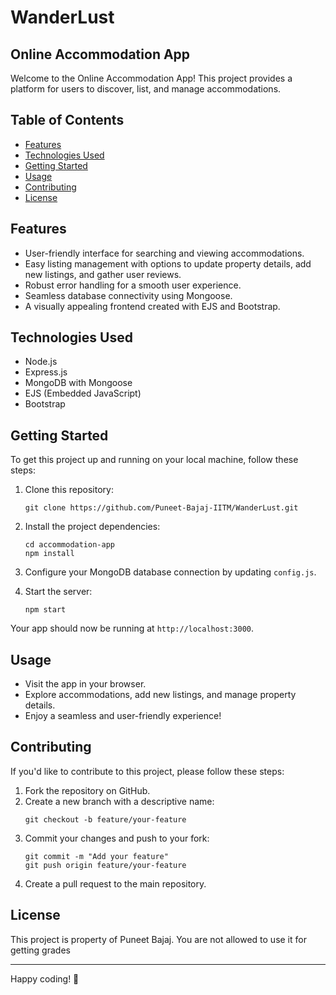 # WanderLust

## Online Accommodation App

Welcome to the Online Accommodation App! This project provides a platform for users to discover, list, and manage accommodations.

## Table of Contents
- [Features](#features)
- [Technologies Used](#technologies-used)
- [Getting Started](#getting-started)
- [Usage](#usage)
- [Contributing](#contributing)
- [License](#license)

## Features
- User-friendly interface for searching and viewing accommodations.
- Easy listing management with options to update property details, add new listings, and gather user reviews.
- Robust error handling for a smooth user experience.
- Seamless database connectivity using Mongoose.
- A visually appealing frontend created with EJS and Bootstrap.

## Technologies Used
- Node.js
- Express.js
- MongoDB with Mongoose
- EJS (Embedded JavaScript)
- Bootstrap

## Getting Started
To get this project up and running on your local machine, follow these steps:

1. Clone this repository:

   ```shell
   git clone https://github.com/Puneet-Bajaj-IITM/WanderLust.git
   ```

2. Install the project dependencies:

   ```shell
   cd accommodation-app
   npm install
   ```

3. Configure your MongoDB database connection by updating `config.js`.

4. Start the server:

   ```shell
   npm start
   ```

Your app should now be running at `http://localhost:3000`.

## Usage
- Visit the app in your browser.
- Explore accommodations, add new listings, and manage property details.
- Enjoy a seamless and user-friendly experience!

## Contributing
If you'd like to contribute to this project, please follow these steps:

1. Fork the repository on GitHub.
2. Create a new branch with a descriptive name:
   ```shell
   git checkout -b feature/your-feature
   ```
3. Commit your changes and push to your fork:
   ```shell
   git commit -m "Add your feature"
   git push origin feature/your-feature
   ```
4. Create a pull request to the main repository.

## License
This project is property of Puneet Bajaj. You are not allowed to use it for getting grades

---

Happy coding! 🚀
